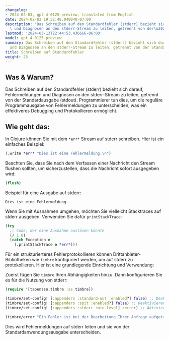 ```yaml
---
changelog:
- 2024-02-03, gpt-4-0125-preview, translated from English
date: 2024-02-03 19:32:48.040040-07:00
description: "Das Schreiben auf den Standardfehler (stderr) bezieht sich darauf, Fehlermeldungen\
  \ und Diagnosen an den stderr-Stream zu leiten, getrennt von der\u2026"
lastmod: '2024-03-13T22:44:53.436666-06:00'
model: gpt-4-0125-preview
summary: Das Schreiben auf den Standardfehler (stderr) bezieht sich darauf, Fehlermeldungen
  und Diagnosen an den stderr-Stream zu leiten, getrennt von der Standardausgabe (stdout).
title: Schreiben auf Standardfehler
weight: 25
---
```


## Was & Warum?
Das Schreiben auf den Standardfehler (stderr) bezieht sich darauf, Fehlermeldungen und Diagnosen an den stderr-Stream zu leiten, getrennt von der Standardausgabe (stdout). Programmierer tun dies, um die reguläre Programmausgabe von Fehlermeldungen zu unterscheiden, was ein effektiveres Debugging und Protokollieren ermöglicht.

## Wie geht das:
In Clojure können Sie mit dem `*err*` Stream auf stderr schreiben. Hier ist ein einfaches Beispiel:

```clojure
(.write *err* "Dies ist eine Fehlermeldung.\n")
```

Beachten Sie, dass Sie nach dem Verfassen einer Nachricht den Stream flushen sollten, um sicherzustellen, dass die Nachricht sofort ausgegeben wird:

```clojure
(flush)
```

Beispiel für eine Ausgabe auf stderr:
```
Dies ist eine Fehlermeldung.
```

Wenn Sie mit Ausnahmen umgehen, möchten Sie vielleicht Stacktraces auf stderr ausgeben. Verwenden Sie dafür `printStackTrace`:

```clojure
(try
  ;; Code, der eine Ausnahme auslösen könnte
  (/ 1 0)
  (catch Exception e
    (.printStackTrace e *err*)))
```

Für ein strukturierteres Fehlerprotokollieren können Drittanbieter-Bibliotheken wie `timbre` konfiguriert werden, um auf stderr zu protokollieren. Hier ist eine grundlegende Einrichtung und Verwendung:

Zuerst fügen Sie `timbre` Ihren Abhängigkeiten hinzu. Dann konfigurieren Sie es für die Nutzung von stderr:

```clojure
(require '[taoensso.timbre :as timbre])

(timbre/set-config! [:appenders :standard-out :enabled?] false) ;; Deaktivieren des stdout-Protokollierens
(timbre/set-config! [:appenders :spit :enabled?] false) ;; Deaktivieren des Dateiprotokollierens
(timbre/set-config! [:appenders :stderr :min-level] :error) ;; Aktivieren von stderr für Fehler

(timbre/error "Ein Fehler ist bei der Bearbeitung Ihrer Anfrage aufgetreten.")
```

Dies wird Fehlermeldungen auf stderr leiten und sie von der Standardanwendungsausgabe unterscheiden.
